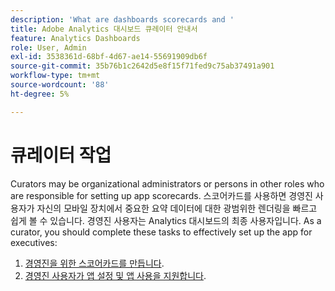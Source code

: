 ```yaml
---
description: 'What are dashboards scorecards and '
title: Adobe Analytics 대시보드 큐레이터 안내서
feature: Analytics Dashboards
role: User, Admin
exl-id: 3538361d-68bf-4d67-ae14-55691909db6f
source-git-commit: 35b76b1c2642d5e8f15f71fed9c75ab37491a901
workflow-type: tm+mt
source-wordcount: '88'
ht-degree: 5%

---
```


# 큐레이터 작업

Curators may be organizational administrators or persons in other roles who are responsible for setting up app scorecards. 스코어카드를 사용하면 경영진 사용자가 자신의 모바일 장치에서 중요한 요약 데이터에 대한 광범위한 렌더링을 빠르고 쉽게 볼 수 있습니다. 경영진 사용자는 Analytics 대시보드의 최종 사용자입니다. As a curator, you should complete these tasks to effectively set up the app for executives:

1. [경영진을 위한 스코어카드를 만듭니다](/help/mobile-app/create-scorecard.md).
1. [경영진 사용자가 앱 설정 및 앱 사용을 지원합니다](/help/mobile-app/set-up-execs.md).
